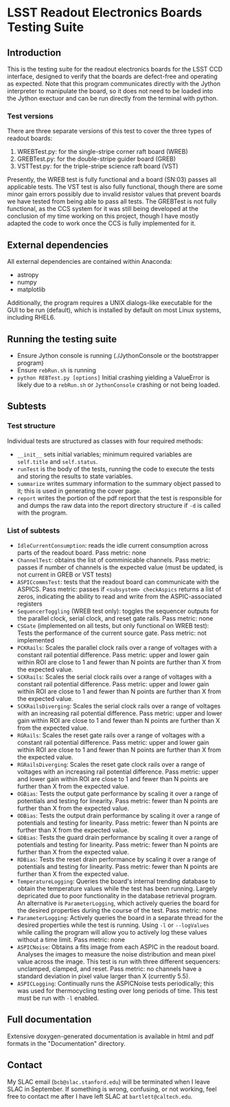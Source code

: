 # LSST Readout Electronics Boards Testing Suite

## Introduction
This is the testing suite for the readout electronics boards for the LSST CCD interface, designed to verify that the boards are defect-free and operating as expected. Note that this program communicates directly with the Jython interpreter to manipulate the board, so it does not need to be loaded into the Jython exectuor and can be run directly from the terminal with python.

### Test versions
There are three separate versions of this test to cover the three types of readout boards:
1. WREBTest.py: for the single-stripe corner raft board (WREB)
2. GREBTest.py: for the double-stripe guider board (GREB)
3. VSTTest.py: for the triple-stripe science raft board (VST)

Presently, the WREB test is fully functional and a board (SN:03) passes all applicable tests. The VST test is also fully functional, though there are some minor gain errors possibly due to invalid resistor values that prevent boards we have tested from being able to pass all tests. The GREBTest is not fully functional, as the CCS system for it was still being developed at the conclusion of my time working on this project, though I have mostly adapted the code to work once the CCS is fully implemented for it.

## External dependencies 
All external dependencies are contained within Anaconda:
- astropy 
- numpy
- matplotlib

Additionally, the program requires a UNIX dialogs-like executable for the GUI to be run (default), which is installed by default on most Linux systems, including RHEL6.

## Running the testing suite
- Ensure Jython console is running (./JythonConsole or the bootstrapper program)
- Ensure `rebRun.sh` is running
- `python REBTest.py [options]`
Initial crashing yielding a ValueError is likely due to a `rebRun.sh` or `JythonConsole` crashing or not being loaded.

## Subtests

### Test structure
Individual tests are structured as classes with four required methods:
- `__init__` sets initial variables; minimum required variables are `self.title` and `self.status`.
- `runTest` is the body of the tests, running the code to execute the tests and storing the results to state variables.
- `summarize` writes summary information to the summary object passed to it; this is used in generating the cover page.
- `report` writes the portion of the pdf report that the test is responsible for and dumps the raw data into the report directory structure if `-d` is called with the program.

### List of subtests
- `IdleCurrentConsumption`: reads the idle current consumption across parts of the readout board. Pass metric: none
- `ChannelTest`: obtains the list of comminicable channels. Pass metric: passes if number of channels is the expected value (must be updated, is not current in GREB or VST tests)
- `ASPICcommsTest`: tests that the readout board can communicate with the ASPICS. Pass metric: passes if `<subsystem> checkAspics` returns a list of zeros, indicating the ability to read and write from the ASPIC-associated registers
- `SequencerToggling` (WREB test only): toggles the sequencer outputs for the parallel clock, serial clock, and reset gate rails. Pass metric: none
- `CSGate` (implemented on all tests, but only functional on WREB test): Tests the performance of the current source gate. Pass metric: not implemented
- `PCKRails`: Scales the parallel clock rails over a range of voltages with a constant rail potential difference. Pass metric: upper and lower gain within ROI are close to 1 and fewer than N points are further than X from the expected value.
- `SCKRails`: Scales the serial clock rails over a range of voltages with a constant rail potential difference. Pass metric: upper and lower gain within ROI are close to 1 and fewer than N points are further than X from the expected value.
- `SCKRailsDiverging`: Scales the serial clock rails over a range of voltages with an increasing rail potential difference. Pass metric: upper and lower gain within ROI are close to 1 and fewer than N points are further than X from the expected value.
- `RGRails`: Scales the reset gate rails over a range of voltages with a constant rail potential difference. Pass metric: upper and lower gain within ROI are close to 1 and fewer than N points are further than X from the expected value.
- `RGRailsDiverging`: Scales the reset gate clock rails over a range of voltages with an increasing rail potential difference. Pass metric: upper and lower gain within ROI are close to 1 and fewer than N points are further than X from the expected value.
- `OGBias`: Tests the output gate performance by scaling it over a range of potentials and testing for linearity. Pass metric: fewer than N points are further than X from the expected value.
- `ODBias`: Tests the output drain performance by scaling it over a range of potentials and testing for linearity. Pass metric: fewer than N points are further than X from the expected value.
- `GDBias`: Tests the guard drain performance by scaling it over a range of potentials and testing for linearity. Pass metric: fewer than N points are further than X from the expected value.
- `RDBias`: Tests the reset drain performance by scaling it over a range of potentials and testing for linearity. Pass metric: fewer than N points are further than X from the expected value.
- `TemperatureLogging`: Queries the board's internal trending database to obtain the temperature values while the test has been running. Largely depricated due to poor functionality in the database retrieval program. An alternative is `ParameterLogging`, which actively queries the board for the desired properties during the course of the test. Pass metric: none
- `ParameterLogging`: Actively queries the board in a separate thread for the desired properties while the test is running. Using `-l` or `--logValues` while calling the program will allow you to actively log these values without a time limit. Pass metric: none
- `ASPICNoise`: Obtains a fits image from each ASPIC in the readout board. Analyses the images to measure the noise distribution and mean pixel value across the image. This test is run with three different sequencers: unclamped, clamped, and reset. Pass metric: no channels have a standard deviation in pixel value larger than X (currently 5.5).
- `ASPICLogging`: Continually runs the ASPICNoise tests periodically; this was used for thermocycling testing over long periods of time. This test must be run with `-l` enabled.


## Full documentation
Extensive doxygen-generated documentation is available in html and pdf formats in the "Documentation" directory.

## Contact
My SLAC email (`bcb@slac.stanford.edu`) will be terminated when I leave SLAC in September. If something is wrong, confusing, or not working, feel free to contact me after I have left SLAC at `bartlett@caltech.edu`.